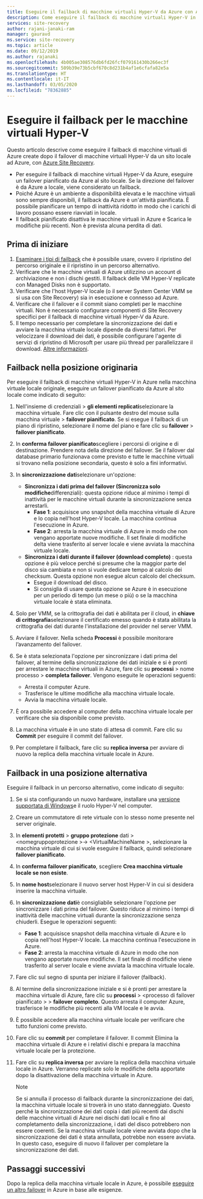 ```yaml
---
title: Eseguire il failback di macchine virtuali Hyper-V da Azure con Azure Site Recovery
description: Come eseguire il failback di macchine virtuali Hyper-V in un sito locale da Azure con Azure Site Recovery.
services: site-recovery
author: rajani-janaki-ram
manager: gauravd
ms.service: site-recovery
ms.topic: article
ms.date: 09/12/2019
ms.author: rajanaki
ms.openlocfilehash: 4b005ae308576db6fd26fcf079161430b266ec3f
ms.sourcegitcommit: 509b39e73b5cbf670c8d231b4af1e6cfafa82e5a
ms.translationtype: HT
ms.contentlocale: it-IT
ms.lasthandoff: 03/05/2020
ms.locfileid: "78362885"
---
```

# <a name="run-a-failback-for-hyper-v-vms"></a>Eseguire il failback per le macchine virtuali Hyper-V

Questo articolo descrive come eseguire il failback di macchine virtuali di Azure create dopo il failover di macchine virtuali Hyper-V da un sito locale ad Azure, con [Azure Site Recovery](site-recovery-overview.md).

- Per eseguire il failback di macchine virtuali Hyper-V da Azure, eseguire un failover pianificato da Azure al sito locale. Se la direzione del failover è da Azure a locale, viene considerato un failback.
- Poiché Azure è un ambiente a disponibilità elevata e le macchine virtuali sono sempre disponibili, il failback da Azure è un'attività pianificata. È possibile pianificare un tempo di inattività ridotto in modo che i carichi di lavoro possano essere riavviati in locale. 
- Il failback pianificato disattiva le macchine virtuali in Azure e Scarica le modifiche più recenti. Non è prevista alcuna perdita di dati.

## <a name="before-you-start"></a>Prima di iniziare

1. [Esaminare i tipi di failback](failover-failback-overview.md#hyper-v-reprotectionfailback) che è possibile usare, ovvero il ripristino del percorso originale e il ripristino in un percorso alternativo.
2. Verificare che le macchine virtuali di Azure utilizzino un account di archiviazione e non i dischi gestiti. Il failback delle VM Hyper-V replicate con Managed Disks non è supportato.
3. Verificare che l'host Hyper-V locale (o il server System Center VMM se si usa con Site Recovery) sia in esecuzione e connesso ad Azure. 
4. Verificare che il failover e il commit siano completi per le macchine virtuali. Non è necessario configurare componenti di Site Recovery specifici per il failback di macchine virtuali Hyper-V da Azure.
5. Il tempo necessario per completare la sincronizzazione dei dati e avviare la macchina virtuale locale dipende da diversi fattori. Per velocizzare il download dei dati, è possibile configurare l'agente di servizi di ripristino di Microsoft per usare più thread per parallelizzare il download. [Altre informazioni](https://support.microsoft.com/help/3056159/how-to-manage-on-premises-to-azure-protection-network-bandwidth-usage).


## <a name="fail-back-to-the-original-location"></a>Failback nella posizione originaria

Per eseguire il failback di macchine virtuali Hyper-V in Azure nella macchina virtuale locale originale, eseguire un failover pianificato da Azure al sito locale come indicato di seguito:

1. Nell'insieme di credenziali > **gli elementi replicati**selezionare la macchina virtuale. Fare clic con il pulsante destro del mouse sulla macchina virtuale > **failover pianificato**. Se si esegue il failback di un piano di ripristino, selezionare il nome del piano e fare clic su **failover** > **failover pianificato**.
2. In **conferma failover pianificato**scegliere i percorsi di origine e di destinazione. Prendere nota della direzione del failover. Se il failover dal database primario funzionava come previsto e tutte le macchine virtuali si trovano nella posizione secondaria, questo è solo a fini informativi.
3. In **sincronizzazione dati**selezionare un'opzione:
    - **Sincronizza i dati prima del failover (Sincronizza solo modifiche**differenziali): questa opzione riduce al minimo i tempi di inattività per le macchine virtuali durante la sincronizzazione senza arrestarli.
        - **Fase 1**: acquisisce uno snapshot della macchina virtuale di Azure e lo copia nell'host Hyper-V locale. La macchina continua l'esecuzione in Azure.
        - **Fase 2**: arresta la macchina virtuale di Azure in modo che non vengano apportate nuove modifiche. Il set finale di modifiche delta viene trasferito al server locale e viene avviata la macchina virtuale locale.
    - **Sincronizza i dati durante il failover (download completo)** : questa opzione è più veloce perché si presume che la maggior parte del disco sia cambiata e non si vuole dedicare tempo al calcolo dei checksum. Questa opzione non esegue alcun calcolo del checksum.
        - Esegue il download del disco. 
        - Si consiglia di usare questa opzione se Azure è in esecuzione per un periodo di tempo (un mese o più) o se la macchina virtuale locale è stata eliminata.

4. Solo per VMM, se la crittografia dei dati è abilitata per il cloud, in **chiave di crittografia**selezionare il certificato emesso quando è stata abilitata la crittografia dei dati durante l'installazione del provider nel server VMM.
5. Avviare il failover. Nella scheda **Processi** è possibile monitorare l’avanzamento del failover.
6. Se è stata selezionata l'opzione per sincronizzare i dati prima del failover, al termine della sincronizzazione dei dati iniziale e si è pronti per arrestare le macchine virtuali in Azure, fare clic su **processi** > nome processo > **completa failover**. Vengono eseguite le operazioni seguenti:
    - Arresta il computer Azure.
    - Trasferisce le ultime modifiche alla macchina virtuale locale.
    - Avvia la macchina virtuale locale.
7. È ora possibile accedere al computer della macchina virtuale locale per verificare che sia disponibile come previsto.
8. La macchina virtuale è in uno stato di attesa di commit. Fare clic su **Commit** per eseguire il commit del failover.
9. Per completare il failback, fare clic su **replica inversa** per avviare di nuovo la replica della macchina virtuale locale in Azure.



## <a name="fail-back-to-an-alternate-location"></a>Failback in una posizione alternativa 

Eseguire il failback in un percorso alternativo, come indicato di seguito:

1. Se si sta configurando un nuovo hardware, installare una [versione supportata di Windows](hyper-v-azure-support-matrix.md#replicated-vms)e il ruolo Hyper-V nel computer.
2. Creare un commutatore di rete virtuale con lo stesso nome presente nel server originale.
3. In **elementi protetti** > **gruppo protezione** dati > \<nomegruppoprotezione >-> \<VirtualMachineName >, selezionare la macchina virtuale di cui si vuole eseguire il failback, quindi selezionare **failover pianificato**.
4. In **conferma failover pianificato**, scegliere **Crea macchina virtuale locale se non esiste**.
5. In **nome host**selezionare il nuovo server host Hyper-V in cui si desidera inserire la macchina virtuale.
6. In **sincronizzazione dati**è consigliabile selezionare l'opzione per sincronizzare i dati prima del failover. Questo riduce al minimo i tempi di inattività delle macchine virtuali durante la sincronizzazione senza chiuderli. Esegue le operazioni seguenti:
    - **Fase 1**: acquisisce snapshot della macchina virtuale di Azure e lo copia nell'host Hyper-V locale. La macchina continua l'esecuzione in Azure.
    - **Fase 2**: arresta la macchina virtuale di Azure in modo che non vengano apportate nuove modifiche. Il set finale di modifiche viene trasferito al server locale e viene avviata la macchina virtuale locale.
    
7. Fare clic sul segno di spunta per iniziare il failover (failback).
8. Al termine della sincronizzazione iniziale e si è pronti per arrestare la macchina virtuale di Azure, fare clic su **processi** > \<processo di failover pianificato > > **failover completo**. Questo arresta il computer Azure, trasferisce le modifiche più recenti alla VM locale e le avvia.
9. È possibile accedere alla macchina virtuale locale per verificare che tutto funzioni come previsto.
10. Fare clic su **commit** per completare il failover. Il commit Elimina la macchina virtuale di Azure e i relativi dischi e prepara la macchina virtuale locale per la protezione.
10. Fare clic su **replica inversa** per avviare la replica della macchina virtuale locale in Azure. Verranno replicate solo le modifiche delta apportate dopo la disattivazione della macchina virtuale in Azure.

    > [!NOTE]
    > Se si annulla il processo di failback durante la sincronizzazione dei dati, la macchina virtuale locale si troverà in uno stato danneggiato. Questo perché la sincronizzazione dei dati copia i dati più recenti dai dischi delle macchine virtuali di Azure nei dischi dati locali e fino al completamento della sincronizzazione, i dati del disco potrebbero non essere coerenti. Se la macchina virtuale locale viene avviata dopo che la sincronizzazione dei dati è stata annullata, potrebbe non essere avviata. In questo caso, eseguire di nuovo il failover per completare la sincronizzazione dei dati.


## <a name="next-steps"></a>Passaggi successivi
Dopo la replica della macchina virtuale locale in Azure, è possibile [eseguire un altro failover](site-recovery-failover.md) in Azure in base alle esigenze.
